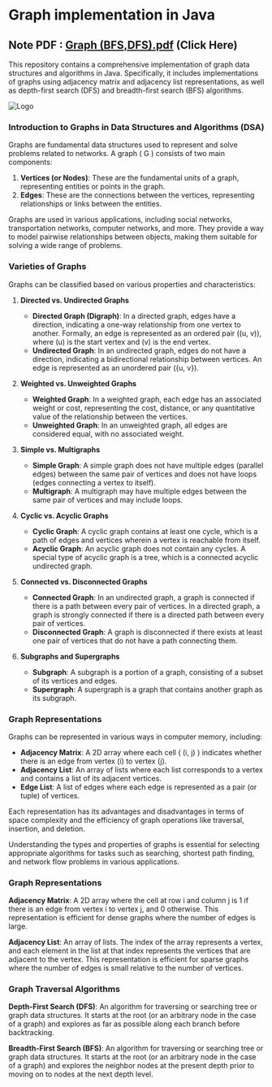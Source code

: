 
# Graph implementation in Java


## Note PDF : [Graph (BFS,DFS).pdf](https://github.com/user-attachments/files/15937559/Graph.BFS.DFS.pdf)  (Click Here)


This repository contains a comprehensive implementation of graph data structures and algorithms in Java. Specifically, it includes implementations of graphs using adjacency matrix and adjacency list representations, as well as depth-first search (DFS) and breadth-first search (BFS) algorithms.

![Logo](https://encrypted-tbn0.gstatic.com/images?q=tbn:ANd9GcSt3kd0B55k43PCBQTGWCIkXlG7axKuYseMXA&s)

### Introduction to Graphs in Data Structures and Algorithms (DSA)

Graphs are fundamental data structures used to represent and solve problems related to networks. A graph \( G \) consists of two main components:
1. **Vertices (or Nodes)**: These are the fundamental units of a graph, representing entities or points in the graph.
2. **Edges**: These are the connections between the vertices, representing relationships or links between the entities.

Graphs are used in various applications, including social networks, transportation networks, computer networks, and more. They provide a way to model pairwise relationships between objects, making them suitable for solving a wide range of problems.

### Varieties of Graphs

Graphs can be classified based on various properties and characteristics:

1. **Directed vs. Undirected Graphs**
   - **Directed Graph (Digraph)**: In a directed graph, edges have a direction, indicating a one-way relationship from one vertex to another. Formally, an edge is represented as an ordered pair \((u, v)\), where \(u\) is the start vertex and \(v\) is the end vertex.
   - **Undirected Graph**: In an undirected graph, edges do not have a direction, indicating a bidirectional relationship between vertices. An edge is represented as an unordered pair \(\{u, v\}\).

2. **Weighted vs. Unweighted Graphs**
   - **Weighted Graph**: In a weighted graph, each edge has an associated weight or cost, representing the cost, distance, or any quantitative value of the relationship between the vertices.
   - **Unweighted Graph**: In an unweighted graph, all edges are considered equal, with no associated weight.

3. **Simple vs. Multigraphs**
   - **Simple Graph**: A simple graph does not have multiple edges (parallel edges) between the same pair of vertices and does not have loops (edges connecting a vertex to itself).
   - **Multigraph**: A multigraph may have multiple edges between the same pair of vertices and may include loops.

4. **Cyclic vs. Acyclic Graphs**
   - **Cyclic Graph**: A cyclic graph contains at least one cycle, which is a path of edges and vertices wherein a vertex is reachable from itself.
   - **Acyclic Graph**: An acyclic graph does not contain any cycles. A special type of acyclic graph is a tree, which is a connected acyclic undirected graph.

5. **Connected vs. Disconnected Graphs**
   - **Connected Graph**: In an undirected graph, a graph is connected if there is a path between every pair of vertices. In a directed graph, a graph is strongly connected if there is a directed path between every pair of vertices.
   - **Disconnected Graph**: A graph is disconnected if there exists at least one pair of vertices that do not have a path connecting them.

6. **Subgraphs and Supergraphs**
   - **Subgraph**: A subgraph is a portion of a graph, consisting of a subset of its vertices and edges.
   - **Supergraph**: A supergraph is a graph that contains another graph as its subgraph.

### Graph Representations

Graphs can be represented in various ways in computer memory, including:
- **Adjacency Matrix**: A 2D array where each cell \( (i, j) \) indicates whether there is an edge from vertex \(i\) to vertex \(j\).
- **Adjacency List**: An array of lists where each list corresponds to a vertex and contains a list of its adjacent vertices.
- **Edge List**: A list of edges where each edge is represented as a pair (or tuple) of vertices.

Each representation has its advantages and disadvantages in terms of space complexity and the efficiency of graph operations like traversal, insertion, and deletion.

Understanding the types and properties of graphs is essential for selecting appropriate algorithms for tasks such as searching, shortest path finding, and network flow problems in various applications.

### Graph Representations


**Adjacency Matrix**: A 2D array where the cell at row i and column j is 1 if there is an edge from vertex i to vertex j, and 0 otherwise. This representation is efficient for dense graphs where the number of edges is large.


**Adjacency List**: An array of lists. The index of the array represents a vertex, and each element in the list at that index represents the vertices that are adjacent to the vertex. This representation is efficient for sparse graphs where the number of edges is small relative to the number of vertices.

### Graph Traversal Algorithms


**Depth-First Search (DFS)**: An algorithm for traversing or searching tree or graph data structures. It starts at the root (or an arbitrary node in the case of a graph) and explores as far as possible along each branch before backtracking.


**Breadth-First Search (BFS)**: An algorithm for traversing or searching tree or graph data structures. It starts at the root (or an arbitrary node in the case of a graph) and explores the neighbor nodes at the present depth prior to moving on to nodes at the next depth level.
